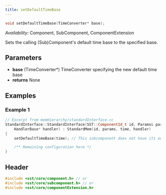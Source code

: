 ```yaml
---
title: setDefaultTimeBase
---
```


```cpp
void setDefaultTimeBase(TimeConverter* base);
```
*Availability:* Component, SubComponent, ComponentExtension

Sets the calling (Sub)Component's default time base to the specified base.

## Parameters
* **base** (TimeConverter*) TimeConverter specifying the new default time base
* **returns** None


## Examples

<!--- SOURCE_CODE: sst-elements/src/sst/elements/memHierarchy/standardInterface.cc --->
### Example 1
```cpp
// Excerpt from memHierarchy/standardInterface.cc
StandardInterface::StandardInterface(SST::ComponentId_t id, Params& params, TimeConverter* time,
    HandlerBase* handler) : StandardMem(id, params, time, handler)
{
    setDefaultTimeBase(time); // This subcomponent does not have its own timebase, use the parent's

    /** Remaining configuration here */
}
```

## Header
```cpp
#include <sst/core/component.h> // or
#include <sst/core/subcomponent.h> // or
#include <sst/core/componentExtension.h>
```
